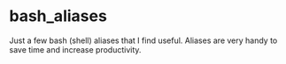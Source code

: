 # bash_aliases
Just a few bash (shell) aliases that I find useful.  Aliases are very handy to save time and increase productivity.

